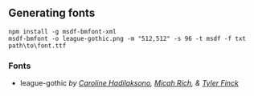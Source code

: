 ## Generating fonts

```
npm install -g msdf-bmfont-xml
msdf-bmfont -o league-gothic.png -m "512,512" -s 96 -t msdf -f txt path\to\font.ttf
```

### Fonts

* league-gothic
  _by [Caroline Hadilaksono](https://www.hadilaksono.com/), [Micah Rich](https://micahrich.com/), & [Tyler Finck](https://www.tylerfinck.com/)_
